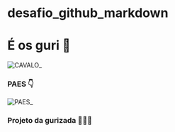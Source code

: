 # desafio_github_markdown

# É os guri 🚀



![CAVALO](https://encrypted-tbn3.gstatic.com/images?q=tbn:ANd9GcTMHPNAUoN2SpJ-7atdl2C_-FWoRpX2wO7JbkYtWQa5OW1M2HozATenGUNMyoAug5ZSMtI34iV9mGX-kM3SZ0S0Ld3cbcZB9do8a8PZj3s)_


### PAES 👇
![PAES](https://i.pinimg.com/736x/1a/19/44/1a1944db43a4516d22b2c3a268c594e7.jpg)_


### Projeto da gurizada 👨🏽‍💻
